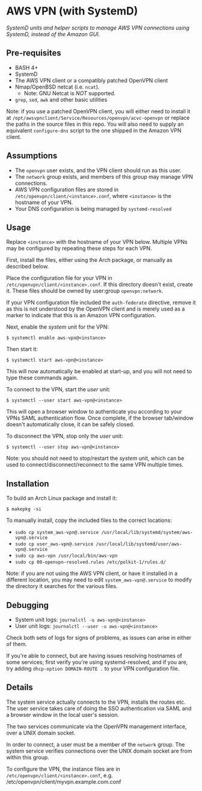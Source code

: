 # AWS VPN (with SystemD)

_SystemD units and helper scripts to manage AWS VPN connections using SystemD,
instead of the Amazon GUI._

## Pre-requisites

* BASH 4+
* SystemD
* The AWS VPN client or a compatibly patched OpenVPN client
* Nmap/OpenBSD netcat (i.e. `ncat`).
  - Note: GNU Netcat is _NOT_ supported.
* `grep`, `sed`, `awk` and other basic utilities

Note: if you use a patched OpenVPN client, you will either need to install it
at `/opt/awsvpnclient/Service/Resources/openvpn/acvc-openvpn` or replace the
paths in the source files in this repo. You will also need to supply an
equivalent `configure-dns` script to the one shipped in the Amazon VPN client.

## Assumptions

* The `openvpn` user exists, and the VPN client should run as this user.
* The `network` group exists, and members of this group may manage VPN connections.
* AWS VPN configuration files are stored in `/etc/openvpn/client/<instance>.conf`,
  where `<instance>` is the hostname of your VPN.
* Your DNS configuration is being managed by `systemd-resolved`

## Usage

Replace `<instance>` with the hostname of your VPN below. Multiple VPNs may be
configured by repeating these steps for each VPN.

First, install the files, either using the Arch package, or manually as described below.

Place the configuration file for your VPN in `/etc/openvpn/client/<instance>.conf`.
If this directory doesn't exist, create it. These files should be owned by
user:group `openvpn:network`.

If your VPN configuration file included the `auth-federate` directive, remove it
as this is not understood by the OpenVPN client and is merely used as a marker
to indicate that this is an Amazon VPN configuration.

Next, enable the _system_ unit for the VPN:

```
$ systemctl enable aws-vpn@<instance>
```

Then start it:

```
$ systemctl start aws-vpn@<instance>
```

This will now automatically be enabled at start-up, and you will not need to
type these commands again.

To connect to the VPN, start the _user_ unit:

```
$ systemctl --user start aws-vpn@<instance>
```

This will open a browser window to authenticate you according to your VPNs
SAML authentication flow. Once complete, if the browser tab/window doesn't
automatically close, it can be safely closed. 

To disconnect the VPN, stop only the _user_ unit:

```
$ systemctl --user stop aws-vpn@<instance>
```

Note: you should not need to stop/restart the _system_ unit, which can be used
to connect/disconnect/reconnect to the same VPN multiple times.

## Installation

To build an Arch Linux package and install it:

```
$ makepkg -si
```

To manually install, copy the included files to the correct locations:

* `sudo cp system_aws-vpn@.service /usr/local/lib/systemd/system/aws-vpn@.service`
* `sudo cp user_aws-vpn@.service /usr/local/lib/systemd/user/aws-vpn@.service`
* `sudo cp aws-vpn /usr/local/bin/aws-vpn`
* `sudo cp 00-openvpn-resolved.rules /etc/polkit-1/rules.d/`

Note: if you are not using the AWS VPN client, or have it installed in a
different location, you may need to edit `system_aws-vpn@.service` to modify
the directory it searches for the various files.

## Debugging

* System unit logs: `journalctl -u aws-vpn@<instance>`
* User unit logs: `journalctl --user -u aws-vpn@<instance>`

Check both sets of logs for signs of problems, as issues can arise in either of
them.

If you're able to connect, but are having issues resolving hostnames of some
services; first verify you're using systemd-resolved, and if you are, try
adding `dhcp-option DOMAIN-ROUTE .` to your VPN configuration file.

## Details

The system service actually connects to the VPN, installs the routes etc.
The user service takes care of doing the SSO authentication via SAML and a
browser window in the local user's session.

The two services communicate via the OpenVPN management interface, over a UNIX
domain socket.

In order to connect, a user must be a member of the `network` group. The
system service verifies connections over the UNIX domain socket are from within
this group.

To configure the VPN, the instance files are in `/etc/openvpn/client/<instance>.conf`,
e.g. /etc/openvpn/client/myvpn.example.com.conf
